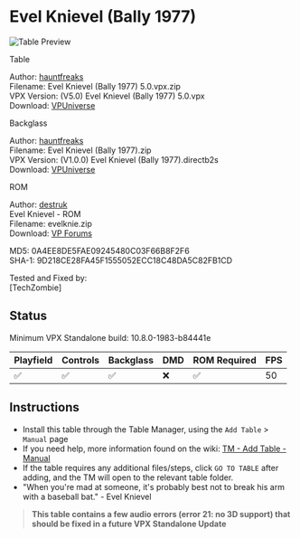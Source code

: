 ﻿# Evel Knievel (Bally 1977)

![Table Preview](../../images/vpx-evelknievel.jpg) 

Table

Author: [hauntfreaks](https://vpuniverse.com/profile/5216-hauntfreaks/)  
Filename:  Evel Knievel (Bally 1977) 5.0.vpx.zip  
VPX Version: (V5.0) Evel Knievel (Bally 1977) 5.0.vpx  
Download: [VPUniverse](https://vpuniverse.com/files/file/16372-evel-knievel-bally-1977v50/?tab=reviews&sort=newest#review-15432) 

Backglass

Author: [hauntfreaks](https://vpuniverse.com/profile/5216-hauntfreaks/)  
Filename: Evel Knievel (Bally 1977).zip  
VPX Version: (V1.0.0) Evel Knievel (Bally 1977).directb2s  
Download: [VPUniverse](https://vpuniverse.com/files/file/16371-evel-knievel-bally-1977-b2s/) 

ROM

Author: [destruk](https://www.vpforums.org/index.php?showuser=5)  
Evel Knievel - ROM  
Filename: evelknie.zip  
Download: [VP Forums](https://www.vpforums.org/index.php?app=downloads&showfile=709) 

MD5: 0A4EE8DE5FAE09245480C03F66B8F2F6  
SHA-1: 9D218CE28FA45F1555052ECC18C48DA5C82FB1CD 
  
Tested and Fixed by:  
[TechZombie] 

## Status 

Minimum VPX Standalone build: 10.8.0-1983-b84441e

| Playfield | Controls | Backglass | DMD | ROM Required | FPS | 
|-----------|----------|-----------|-----|--------------|-----|
| :white_check_mark: | :white_check_mark: | :white_check_mark: | :x: | :white_check_mark: | 50 |

## Instructions

- Install this table through the Table Manager, using the `Add Table` > `Manual` page
- If you need help, more information found on the wiki: [TM - Add Table - Manual](https://github.com/LegendsUnchained/vpx-standalone-alp4k/wiki/%5B04%5D-%F0%9F%A7%A1-TM-%E2%80%90-Other-Features#add-table---manual)
- If the table requires any additional files/steps, click `GO TO TABLE` after adding, and the TM will open to the relevant table folder.
- "When you're mad at someone, it's probably best not to break his arm with a baseball bat." - Evel Knievel
> **This table contains a few audio errors (error 21: no 3D support) that should be fixed in a future VPX Standalone Update**

